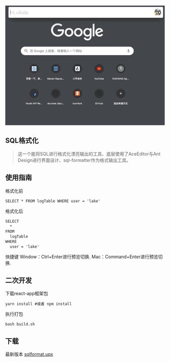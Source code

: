![演示](https://raw.githubusercontent.com/dounine/utools-sqlformat/master/show.gif)

## SQL格式化
> 这一个能将SQL进行格式化漂亮输出的工具、底层使用了AceEditor与Ant Design进行界面设计、sql-formatter作为格式输出工具。

## 使用指南

格式化前
```
SELECT * FROM logTable WHERE user = 'lake'
```

格式化后
```
SELECT
  *
FROM
  logTable
WHERE
  user = 'lake'
```

快捷键
Window：Ctrl+Enter进行预览切换.
Mac：Command+Enter进行预览切换.

## 二次开发
下载react-app框架包
```
yarn install #或者 npm install
```

执行打包
```
bash build.sh
```

## 下载
最新版本 [sqlformat.upx](https://github.com/dounine/utools-sqlformat/blob/master/version/sqlformat.upx?raw=true)




